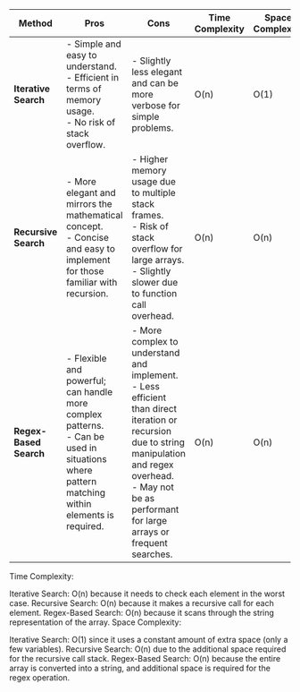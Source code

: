 | **Method**             | **Pros**                                                                                                                                       | **Cons**                                                                                                                                                                                                                 | **Time Complexity** | **Space Complexity** |
| ---------------------- | ---------------------------------------------------------------------------------------------------------------------------------------------- | ------------------------------------------------------------------------------------------------------------------------------------------------------------------------------------------------------------------------ | ------------------- | -------------------- |
| **Iterative Search**   | - Simple and easy to understand. <br>- Efficient in terms of memory usage. <br>- No risk of stack overflow.                                    | - Slightly less elegant and can be more verbose for simple problems.                                                                                                                                                     | O(n)                | O(1)                 |
| **Recursive Search**   | - More elegant and mirrors the mathematical concept. <br>- Concise and easy to implement for those familiar with recursion.                    | - Higher memory usage due to multiple stack frames. <br>- Risk of stack overflow for large arrays. <br>- Slightly slower due to function call overhead.                                                                  | O(n)                | O(n)                 |
| **Regex-Based Search** | - Flexible and powerful; can handle more complex patterns. <br>- Can be used in situations where pattern matching within elements is required. | - More complex to understand and implement. <br>- Less efficient than direct iteration or recursion due to string manipulation and regex overhead. <br>- May not be as performant for large arrays or frequent searches. | O(n)                | O(n)                 |

Time Complexity:

Iterative Search: O(n) because it needs to check each element in the worst case.
Recursive Search: O(n) because it makes a recursive call for each element.
Regex-Based Search: O(n) because it scans through the string representation of the array.
Space Complexity:

Iterative Search: O(1) since it uses a constant amount of extra space (only a few variables).
Recursive Search: O(n) due to the additional space required for the recursive call stack.
Regex-Based Search: O(n) because the entire array is converted into a string, and additional space is required for the regex operation.
